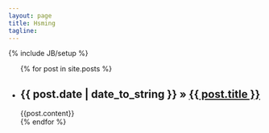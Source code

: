 ```yaml
---
layout: page
title: Hsming
tagline:
---
```

{% include JB/setup %}



<ul class="posts">
  {% for post in site.posts %}
    <li>
      <h2><span>{{ post.date | date_to_string }}</span> &raquo; <a href="{{ BASE_PATH }}{{ post.url }}">{{ post.title }}</a></h2>
      {{post.content}}
    </li>
  {% endfor %}
</ul>




